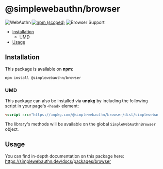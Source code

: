 <!-- omit in toc -->
# @simplewebauthn/browser

![WebAuthn](https://img.shields.io/badge/WebAuthn-Simplified-blueviolet?style=for-the-badge&logo=WebAuthn)
[![npm (scoped)](https://img.shields.io/npm/v/@simplewebauthn/browser?style=for-the-badge&logo=npm)](https://www.npmjs.com/package/@simplewebauthn/browser)
![Browser Support](https://img.shields.io/badge/Browser-ES2018+-brightgreen?style=for-the-badge&logo=Mozilla+Firefox)

- [Installation](#installation)
  - [UMD](#umd)
- [Usage](#usage)

## Installation

This package is available on **npm**:

```sh
npm install @simplewebauthn/browser
```

### UMD

This package can also be installed via **unpkg** by including the following script in your page's `<head>` element:

```html
<script src="https://unpkg.com/@simplewebauthn/browser/dist/simplewebauthn-browser.min.js"></script>
```

The library's methods will be available on the global `SimpleWebAuthnBrowser` object.

## Usage

You can find in-depth documentation on this package here: https://simplewebauthn.dev/docs/packages/browser
